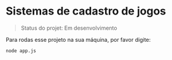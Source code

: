 # Sistemas de cadastro de jogos

> Status do projet: Em desenvolvimento 

Para rodas esse projeto na sua máquina, por favor digite:

```
node app.js
```
